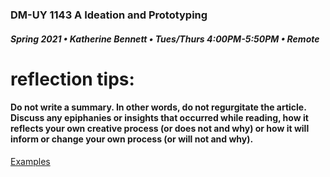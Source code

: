 ### DM-UY 1143 A Ideation and Prototyping
##### Spring 2021 • Katherine Bennett • Tues/Thurs 4:00PM-5:50PM • Remote



# reflection tips:

#### Do not write a summary. In other words, do not regurgitate the article. Discuss any epiphanies or insights that occurred while reading, how it reflects your own creative process (or does not and why) or how it will inform or change your own process (or will not and why).


<a href = "https://github.com/IDMNYU/IdeationPrototypingSpring19-Bennett/blob/master/Book_Reflections.md"> Examples </a>